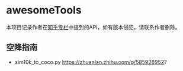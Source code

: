 # awesomeTools
本项目记录作者在[知乎专栏](https://www.zhihu.com/people/zhang-qi-feng-83-1/columns)中提到的API，如有版本侵犯，请联系作者删除。

## 空降指南

- sim10k_to_coco.py https://zhuanlan.zhihu.com/p/585928952?
